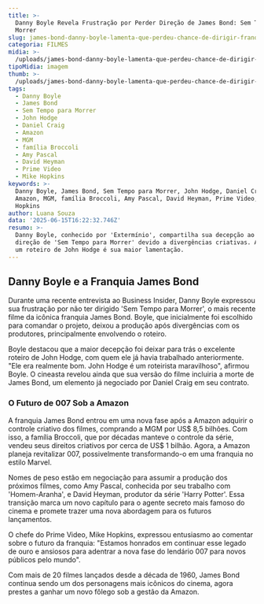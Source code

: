 ```yaml
---
title: >-
  Danny Boyle Revela Frustração por Perder Direção de James Bond: Sem Tempo para
  Morrer
slug: james-bond-danny-boyle-lamenta-que-perdeu-chance-de-dirigir-franquia
categoria: FILMES
midia: >-
  /uploads/james-bond-danny-boyle-lamenta-que-perdeu-chance-de-dirigir-franquia-thumb.jpg
tipoMidia: imagem
thumb: >-
  /uploads/james-bond-danny-boyle-lamenta-que-perdeu-chance-de-dirigir-franquia-thumb.jpg
tags:
  - Danny Boyle
  - James Bond
  - Sem Tempo para Morrer
  - John Hodge
  - Daniel Craig
  - Amazon
  - MGM
  - família Broccoli
  - Amy Pascal
  - David Heyman
  - Prime Video
  - Mike Hopkins
keywords: >-
  Danny Boyle, James Bond, Sem Tempo para Morrer, John Hodge, Daniel Craig,
  Amazon, MGM, família Broccoli, Amy Pascal, David Heyman, Prime Video, Mike
  Hopkins
author: Luana Souza
data: '2025-06-15T16:22:32.746Z'
resumo: >-
  Danny Boyle, conhecido por 'Extermínio', compartilha sua decepção ao deixar a
  direção de 'Sem Tempo para Morrer' devido a divergências criativas. A perda de
  um roteiro de John Hodge é sua maior lamentação.
---
```


## Danny Boyle e a Franquia James Bond

Durante uma recente entrevista ao Business Insider, Danny Boyle expressou sua frustração por não ter dirigido 'Sem Tempo para Morrer', o mais recente filme da icônica franquia James Bond. Boyle, que inicialmente foi escolhido para comandar o projeto, deixou a produção após divergências com os produtores, principalmente envolvendo o roteiro.

Boyle destacou que a maior decepção foi deixar para trás o excelente roteiro de John Hodge, com quem ele já havia trabalhado anteriormente. "Ele era realmente bom. John Hodge é um roteirista maravilhoso", afirmou Boyle. O cineasta revelou ainda que sua versão do filme incluiria a morte de James Bond, um elemento já negociado por Daniel Craig em seu contrato.

### O Futuro de 007 Sob a Amazon

A franquia James Bond entrou em uma nova fase após a Amazon adquirir o controle criativo dos filmes, comprando a MGM por US$ 8,5 bilhões. Com isso, a família Broccoli, que por décadas manteve o controle da série, vendeu seus direitos criativos por cerca de US$ 1 bilhão. Agora, a Amazon planeja revitalizar 007, possivelmente transformando-o em uma franquia no estilo Marvel.

Nomes de peso estão em negociação para assumir a produção dos próximos filmes, como Amy Pascal, conhecida por seu trabalho com 'Homem-Aranha', e David Heyman, produtor da série 'Harry Potter'. Essa transição marca um novo capítulo para o agente secreto mais famoso do cinema e promete trazer uma nova abordagem para os futuros lançamentos.

O chefe do Prime Video, Mike Hopkins, expressou entusiasmo ao comentar sobre o futuro da franquia: "Estamos honrados em continuar esse legado de ouro e ansiosos para adentrar a nova fase do lendário 007 para novos públicos pelo mundo".

Com mais de 20 filmes lançados desde a década de 1960, James Bond continua sendo um dos personagens mais icônicos do cinema, agora prestes a ganhar um novo fôlego sob a gestão da Amazon.
